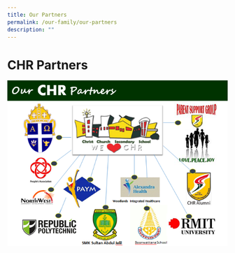 ```yaml
---
title: Our Partners
permalink: /our-family/our-partners
description: ""
---
```

# CHR Partners

![](/images/Our%20CHR%20Partners.png)